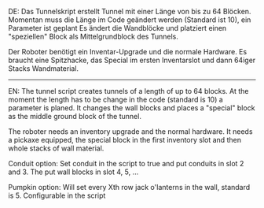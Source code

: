 DE: 
Das Tunnelskript erstellt Tunnel mit einer Länge von bis zu 64 Blöcken.
Momentan muss die Länge im Code geändert werden (Standard ist 10), ein Parameter ist geplant
Es ändert die Wandblöcke und platziert einen "speziellen" Block als Mittelgrundblock des Tunnels.

Der Roboter benötigt ein Inventar-Upgrade und die normale Hardware.
Es braucht eine Spitzhacke, das Special im ersten Inventarslot und dann 64iger Stacks Wandmaterial.

-----------------------------------------------------------------------------

EN: 
The tunnel script creates tunnels of a length of up to 64 blocks.
At the moment the length has to be change in the code (standard is 10) a parameter is planed.
It changes the wall blocks and places a "special" block as the middle ground block of the tunnel.

The roboter needs an inventory upgrade and the normal hardware.
It needs a pickaxe equipped, the special block in the first inventory slot and then whole stacks of wall material.

Conduit option:
Set conduit in the script to true and put conduits in slot 2 and 3. The put wall blocks in slot 4, 5, ...

Pumpkin option:
Will set every Xth row jack o'lanterns in the wall, standard is 5. Configurable in the script